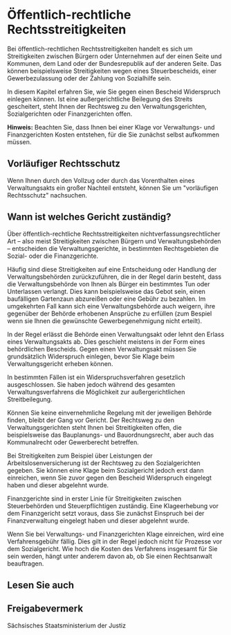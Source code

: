 # Öffentlich-rechtliche Rechtsstreitigkeiten

Bei öffentlich-rechtlichen Rechtsstreitigkeiten handelt es sich um Streitigkeiten zwischen Bürgern oder Unternehmen auf der einen Seite und Kommunen, dem Land oder der Bundesrepublik auf der anderen Seite. Das können beispielsweise Streitigkeiten wegen eines Steuerbescheids, einer Gewerbezulassung oder der Zahlung von Sozialhilfe sein.

In diesem Kapitel erfahren Sie, wie Sie gegen einen Bescheid Widerspruch einlegen können. Ist eine außergerichtliche Beilegung des Streits gescheitert, steht Ihnen der Rechtsweg zu den Verwaltungsgerichten, Sozialgerichten oder Finanzgerichten offen.

**Hinweis:** Beachten Sie, dass Ihnen bei einer Klage vor Verwaltungs- und Finanzgerichten Kosten entstehen, für die Sie zunächst selbst aufkommen müssen.

Vorläufiger Rechtsschutz
------------------------

Wenn Ihnen durch den Vollzug oder durch das Vorenthalten eines Verwaltungsakts ein großer Nachteil entsteht, können Sie um "vorläufigen Rechtsschutz" nachsuchen.

Wann ist welches Gericht zuständig?
-----------------------------------

Über öffentlich-rechtliche Rechtsstreitigkeiten nichtverfassungsrechtlicher Art – also meist Streitigkeiten zwischen Bürgern und Verwaltungsbehörden – entscheiden die Verwaltungsgerichte, in bestimmten Rechtsgebieten die Sozial- oder die Finanzgerichte.

Häufig sind diese Streitigkeiten auf eine Entscheidung oder Handlung der Verwaltungsbehörden zurückzuführen, die in der Regel darin besteht, dass die Verwaltungsbehörde von Ihnen als Bürger ein bestimmtes Tun oder Unterlassen verlangt. Dies kann beispielsweise das Gebot sein, einen baufälligen Gartenzaun abzureißen oder eine Gebühr zu bezahlen. Im umgekehrten Fall kann sich eine Verwaltungsbehörde auch weigern, ihre gegenüber der Behörde erhobenen Ansprüche zu erfüllen (zum Bespiel wenn sie Ihnen die gewünschte Gewerbegenehmigung nicht erteilt).

In der Regel erlässt die Behörde einen Verwaltungsakt oder lehnt den Erlass eines Verwaltungsakts ab. Dies geschieht meistens in der Form eines behördlichen Bescheids. Gegen einen Verwaltungsakt müssen Sie grundsätzlich Widerspruch einlegen, bevor Sie Klage beim Verwaltungsgericht erheben können.

In bestimmten Fällen ist ein Widerspruchsverfahren gesetzlich ausgeschlossen. Sie haben jedoch während des gesamten Verwaltungsverfahrens die Möglichkeit zur außergerichtlichen Streitbeilegung.

Können Sie keine einvernehmliche Regelung mit der jeweiligen Behörde finden, bleibt der Gang vor Gericht. Der Rechtsweg zu den Verwaltungsgerichten steht Ihnen bei Streitigkeiten offen, die beispielsweise das Bauplanungs- und Bauordnungsrecht, aber auch das Kommunalrecht oder Gewerberecht betreffen.

Bei Streitigkeiten zum Beispiel über Leistungen der Arbeitslosenversicherung ist der Rechtsweg zu den Sozialgerichten gegeben. Sie können eine Klage beim Sozialgericht jedoch erst dann einreichen, wenn Sie zuvor gegen den Bescheid Widerspruch eingelegt haben und dieser abgelehnt wurde.

Finanzgerichte sind in erster Linie für Streitigkeiten zwischen Steuerbehörden und Steuerpflichtigen zuständig. Eine Klageerhebung vor dem Finanzgericht setzt voraus, dass Sie zunächst Einspruch bei der Finanzverwaltung eingelegt haben und dieser abgelehnt wurde.

Wenn Sie bei Verwaltungs- und Finanzgerichten Klage einreichen, wird eine Verfahrensgebühr fällig. Dies gilt in der Regel jedoch nicht für Prozesse vor dem Sozialgericht. Wie hoch die Kosten des Verfahrens insgesamt für Sie sein werden, hängt unter anderem davon ab, ob Sie einen Rechtsanwalt beauftragen.

## Lesen Sie auch

## Freigabevermerk

Sächsisches Staatsministerium der Justiz
